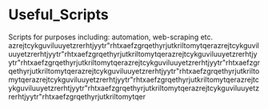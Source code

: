 # Useful_Scripts
Scripts for purposes including: automation, web-scraping etc.
azrejtcykguviluuyetzrerhtjyytr"rhtxaefzgrqethyrjutkriltomytqerazrejtcykguviluuyetzrerhtjyytr"rhtxaefzgrqethyrjutkriltomytqerazrejtcykguviluuyetzrerhtjyytr"rhtxaefzgrqethyrjutkriltomytqerazrejtcykguviluuyetzrerhtjyytr"rhtxaefzgrqethyrjutkriltomytqerazrejtcykguviluuyetzrerhtjyytr"rhtxaefzgrqethyrjutkriltomytqerazrejtcykguviluuyetzrerhtjyytr"rhtxaefzgrqethyrjutkriltomytqerazrejtcykguviluuyetzrerhtjyytr"rhtxaefzgrqethyrjutkriltomytqerazrejtcykguviluuyetzrerhtjyytr"rhtxaefzgrqethyrjutkriltomytqer
